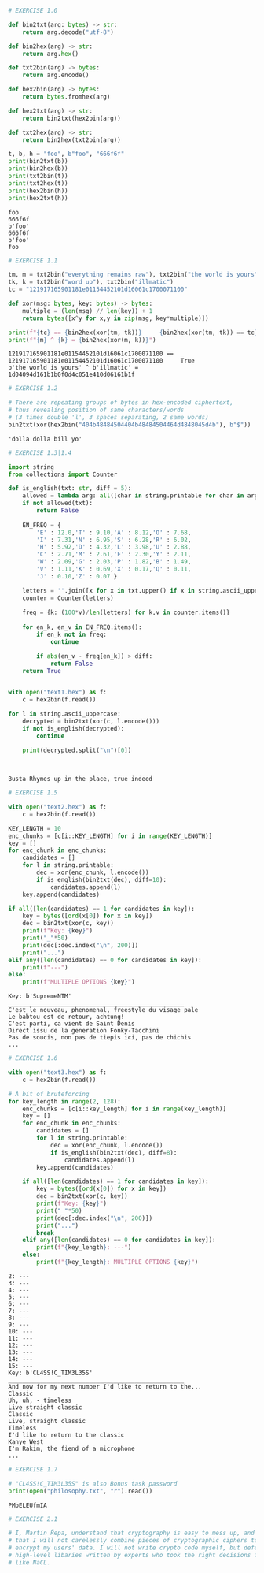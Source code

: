 ```python
# EXERCISE 1.0

def bin2txt(arg: bytes) -> str:
    return arg.decode("utf-8")

def bin2hex(arg) -> str:
    return arg.hex()

def txt2bin(arg) -> bytes:
    return arg.encode()

def hex2bin(arg) -> bytes:
    return bytes.fromhex(arg)

def hex2txt(arg) -> str:
    return bin2txt(hex2bin(arg))

def txt2hex(arg) -> str:
    return bin2hex(txt2bin(arg))

t, b, h = "foo", b"foo", "666f6f"
print(bin2txt(b))
print(bin2hex(b))
print(txt2bin(t))
print(txt2hex(t))
print(hex2bin(h))
print(hex2txt(h))
```

    foo
    666f6f
    b'foo'
    666f6f
    b'foo'
    foo



```python
# EXERCISE 1.1

tm, m = txt2bin("everything remains raw"), txt2bin("the world is yours")
tk, k = txt2bin("word up"), txt2bin("illmatic")
tc = "121917165901181e01154452101d16061c1700071100"

def xor(msg: bytes, key: bytes) -> bytes:
    multiple = (len(msg) // len(key)) + 1
    return bytes([x^y for x,y in zip(msg, key*multiple)])

print(f"{tc} == {bin2hex(xor(tm, tk))}     {bin2hex(xor(tm, tk)) == tc}")
print(f"{m} ^ {k} = {bin2hex(xor(m, k))}")

```

    121917165901181e01154452101d16061c1700071100 == 121917165901181e01154452101d16061c1700071100     True
    b'the world is yours' ^ b'illmatic' = 1d04094d161b1b0f0d4c051e410d06161b1f



```python
# EXERCISE 1.2

# There are repeating groups of bytes in hex-encoded ciphertext,
# thus revealing position of same characters/words 
# (3 times double 'l', 3 spaces separating, 2 same words)
bin2txt(xor(hex2bin("404b48484504404b48484504464d4848045d4b"), b"$"))
```




    'dolla dolla bill yo'




```python
# EXERCISE 1.3|1.4

import string
from collections import Counter

def is_english(txt: str, diff = 5):
    allowed = lambda arg: all([char in string.printable for char in arg])
    if not allowed(txt):
        return False
    
    EN_FREQ = {
        'E' : 12.0,'T' : 9.10,'A' : 8.12,'O' : 7.68,
        'I' : 7.31,'N' : 6.95,'S' : 6.28,'R' : 6.02,
        'H' : 5.92,'D' : 4.32,'L' : 3.98,'U' : 2.88,
        'C' : 2.71,'M' : 2.61,'F' : 2.30,'Y' : 2.11,
        'W' : 2.09,'G' : 2.03,'P' : 1.82,'B' : 1.49,
        'V' : 1.11,'K' : 0.69,'X' : 0.17,'Q' : 0.11,
        'J' : 0.10,'Z' : 0.07 }

    letters = ''.join([x for x in txt.upper() if x in string.ascii_uppercase])
    counter = Counter(letters)
    
    freq = {k: (100*v)/len(letters) for k,v in counter.items()}
    
    for en_k, en_v in EN_FREQ.items():
        if en_k not in freq:
            continue

        if abs(en_v - freq[en_k]) > diff:
            return False
    return True
        

with open("text1.hex") as f:
    c = hex2bin(f.read())

for l in string.ascii_uppercase:
    decrypted = bin2txt(xor(c, l.encode()))
    if not is_english(decrypted):
        continue
        
    print(decrypted.split("\n")[0])

    
```

    Busta Rhymes up in the place, true indeed



```python
# EXERCISE 1.5

with open("text2.hex") as f:
    c = hex2bin(f.read())

KEY_LENGTH = 10
enc_chunks = [c[i::KEY_LENGTH] for i in range(KEY_LENGTH)]
key = []
for enc_chunk in enc_chunks:
    candidates = []
    for l in string.printable:
        dec = xor(enc_chunk, l.encode())
        if is_english(bin2txt(dec), diff=10):
            candidates.append(l)
    key.append(candidates)

if all([len(candidates) == 1 for candidates in key]):
    key = bytes([ord(x[0]) for x in key])
    dec = bin2txt(xor(c, key))
    print(f"Key: {key}")
    print("_"*50)
    print(dec[:dec.index("\n", 200)])
    print("...")
elif any([len(candidates) == 0 for candidates in key]):
    print(f"---")
else:
    print(f"MULTIPLE OPTIONS {key}")

```

    Key: b'SupremeNTM'
    __________________________________________________
    C'est le nouveau, phenomenal, freestyle du visage pale
    Le babtou est de retour, achtung!
    C'est parti, ca vient de Saint Denis
    Direct issu de la generation Fonky-Tacchini
    Pas de soucis, non pas de tiepis ici, pas de chichis
    ...



```python
# EXERCISE 1.6

with open("text3.hex") as f:
    c = hex2bin(f.read())

# A bit of bruteforcing
for key_length in range(2, 128):
    enc_chunks = [c[i::key_length] for i in range(key_length)]
    key = []
    for enc_chunk in enc_chunks:
        candidates = []
        for l in string.printable:
            dec = xor(enc_chunk, l.encode())
            if is_english(bin2txt(dec), diff=8):
                candidates.append(l)
        key.append(candidates)

    if all([len(candidates) == 1 for candidates in key]):
        key = bytes([ord(x[0]) for x in key])
        dec = bin2txt(xor(c, key))
        print(f"Key: {key}")
        print("_"*50)
        print(dec[:dec.index("\n", 200)])
        print("...")
        break
    elif any([len(candidates) == 0 for candidates in key]):
        print(f"{key_length}: ---")
    else:
        print(f"{key_length}: MULTIPLE OPTIONS {key}")

```

    2: ---
    3: ---
    4: ---
    5: ---
    6: ---
    7: ---
    8: ---
    9: ---
    10: ---
    11: ---
    12: ---
    13: ---
    14: ---
    15: ---
    Key: b'CL4SS!C_TIM3L35S'
    __________________________________________________
    And now for my next number I'd like to return to the...
    Classic
    Uh, uh, - timeless
    Live straight classic
    Classic
    Live, straight classic
    Timeless
    I'd like to return to the classic
    Kanye West
    I'm Rakim, the fiend of a microphone
    ...



```python
# EXERCISE 1.7

# "CL4SS!C_TIM3L35S" is also Bonus task password
print(open("philosophy.txt", "r").read())
```

    PMbELEUfmIA
    



```python
# EXERCISE 2.1 

# I, Martin Řepa, understand that cryptography is easy to mess up, and
# that I will not carelessly combine pieces of cryptographic ciphers to
# encrypt my users' data. I will not write crypto code myself, but defer to
# high-level libaries written by experts who took the right decisions for me,
# like NaCL.
```

